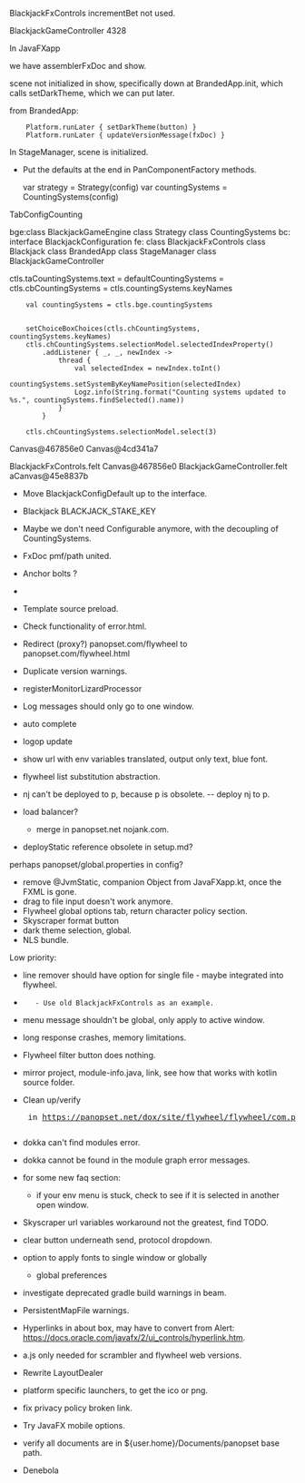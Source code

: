 BlackjackFxControls incrementBet not used.


BlackjackGameController 4328



In JavaFXapp

we have assemblerFxDoc and show.

scene not initialized in show, specifically down at BrandedApp.init, which calls setDarkTheme, which we can put later.

from BrandedApp:

        Platform.runLater { setDarkTheme(button) } 
        Platform.runLater { updateVersionMessage(fxDoc) }



In StageManager, scene is initialized.


* Put the defaults at the end in PanComponentFactory methods.



    var strategy = Strategy(config)
    var countingSystems = CountingSystems(config)


TabConfigCounting


bge:class     BlackjackGameEngine
    class     Strategy
    class     CountingSystems
bc: interface BlackjackConfiguration
fe: class     BlackjackFxControls
    class     Blackjack
    class     BrandedApp
    class     StageManager
    class     BlackjackGameController


ctls.taCountingSystems.text = defaultCountingSystems = 
ctls.cbCountingSystems = ctls.countingSystems.keyNames


        val countingSystems = ctls.bge.countingSystems


        setChoiceBoxChoices(ctls.chCountingSystems, countingSystems.keyNames)
        ctls.chCountingSystems.selectionModel.selectedIndexProperty()
            .addListener { _, _, newIndex ->
                thread {
                    val selectedIndex = newIndex.toInt()
                    countingSystems.setSystemByKeyNamePosition(selectedIndex)
                    Logz.info(String.format("Counting systems updated to %s.", countingSystems.findSelected().name))
                }
            }

        ctls.chCountingSystems.selectionModel.select(3)


Canvas@467856e0
Canvas@4cd341a7

BlackjackFxControls.felt      Canvas@467856e0
BlackjackGameController.felt  aCanvas@45e8837b

* Move BlackjackConfigDefault up to the interface.
* Blackjack BLACKJACK_STAKE_KEY
* Maybe we don't need Configurable anymore, with the decoupling of CountingSystems.
* FxDoc pmf/path united.
* Anchor bolts ?
* 
* Template source preload.

* Check functionality of error.html.
* Redirect (proxy?) panopset.com/flywheel to panopset.com/flywheel.html
* Duplicate version warnings.
* registerMonitorLizardProcessor 
* Log messages should only go to one window.
* auto complete
* logop update
* show url with env variables translated, output only text, blue font. 
* flywheel list substitution abstraction.

* nj can't be deployed to p, because p is obsolete.
-- deploy nj to p.


* load balancer?
  * merge in panopset.net nojank.com. 

* deployStatic reference obsolete in setup.md?


perhaps panopset/global.properties in config?


* remove @JvmStatic, companion Object from JavaFXapp.kt, once the FXML is gone.
* drag to file input doesn't work anymore.
* Flywheel global options tab, return character policy section.
* Skyscraper format button
* dark theme selection, global.
* NLS bundle.

Low priority:

* line remover should have option for single file - maybe integrated into flywheel.
*        - Use old BlackjackFxControls as an example.


* menu message shouldn't be global, only apply to active window.
* long response crashes, memory limitations.

* Flywheel filter button does nothing.




* mirror project, module-info.java, link, see how that works with kotlin source folder.



* Clean up/verify <pre> in https://panopset.net/dox/site/flywheel/flywheel/com.panopset.flywheel/-flywheel/main.html

* dokka can't find modules error.
* dokka cannot be found in the module graph error messages.

* for some new faq section: 
  * if your env menu is stuck, check to see if it is selected in another open window.

* Skyscraper url variables workaround not the greatest, find TODO.
* clear button underneath send, protocol dropdown.
* option to apply fonts to single window or globally
  * global preferences  

* investigate deprecated gradle build warnings in beam.
* PersistentMapFile warnings.
* Hyperlinks in about box, may have to convert from Alert: https://docs.oracle.com/javafx/2/ui_controls/hyperlink.htm.
* a.js only needed for scrambler and flywheel web versions.
* Rewrite LayoutDealer
* platform specific launchers, to get the ico or png.
* fix privacy policy broken link.
* Try JavaFX mobile options. 
* verify all documents are in ${user.home}/Documents/panopset base path.
* Denebola